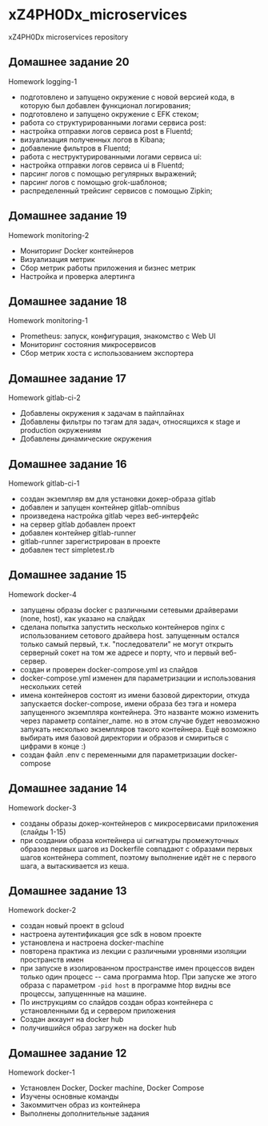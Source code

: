 # xZ4PH0Dx_microservices
xZ4PH0Dx microservices repository

## Домашнее задание 20

Homework logging-1
- подготовлено и запущено окружение с новой версией кода, в которую был добавлен функционал логирования;
- подготовлено и запущено окружение с EFK стеком;
- работа со структурированными логами сервиса post:
- настройка отправки логов сервиса post в Fluentd;
- визуализация полученных логов в Kibana;
- добавление фильтров в Fluentd;
- работа с неструктурированными логами сервиса ui:
- настройка отправки логов сервиса ui в Fluentd;
- парсинг логов с помощью регулярных выражений;
- парсинг логов с помощью grok-шаблонов;
- распределенный трейсинг сервисов с помощью Zipkin;

## Домашнее задание 19

Homework monitoring-2
- Мониторинг Docker контейнеров
- Визуализация метрик
- Сбор метрик работы приложения и бизнес метрик
- Настройка и проверка алертинга

## Домашнее задание 18

Homework monitoring-1
- Prometheus: запуск, конфигурация, знакомство с Web UI
- Мониторинг состояния микросервисов 
- Сбор метрик хоста с использованием экспортера

## Домашнее задание 17

Homework gitlab-ci-2
- Добавлены окружения к задачам в пайплайнах
- Добавлены фильтры по тэгам для задач, относящихся к stage и production окружениям
- Добавлены динамические окружения

## Домашнее задание 16

Homework gitlab-ci-1
- создан экземпляр вм для установки докер-образа gitlab
- добавлен и запущен контейнер gitlab-omnibus
- произведена настройка gitlab через веб-интерфейс
- на сервер gitlab добавлен проект
- добавлен контейнер gitlab-runner
- gitlab-runner зарегистрирован в проекте
- добавлен тест simpletest.rb

## Домашнее задание 15

Homework docker-4
- запущены образы docker c различными сетевыми драйверами (none, host), как указано на слайдах
- сделана попытка запустить несколько контейнеров nginx с использованием сетового драйвера host. запущенным остался только самый первый, т.к. "последователи" не могут открыть серверный сокет на том же адресе и порту, что и первый веб-сервер.
- создан и проверен docker-compose.yml из слайдов
- docker-compose.yml изменен для параметризации и использования нескольких сетей
- имена контейнеров состоят из имени базовой директории, откуда запускается docker-compose, имени образа без тэга и номера запущенного экземпляра контейнера. Это названте можно изменить через параметр container_name. но в этом случае будет невозможно запукать несколько экземпляров такого контейнера. Ещё возможно выбирать имя базовой директории и образов и смириться с цифрами в конце :)
- создан файл .env с переменными для параметризации docker-compose

## Домашнее задание 14

Homework docker-3
 - созданы образы докер-контейнеров с микросервисами приложения (слайды 1-15)
 - при создании образа контейнера ui сигнатуры промежуточных образов первых шагов
   из Dockerfile совпадают с образами первых шагов контейнера comment, поэтому
   выполнение идёт не с первого шага, а вытаскивается из кеша.

## Домашнее задание 13 

Homework docker-2

 - cоздан новый проект в gcloud
 - настроена аутентификация gce sdk в новом проекте
 - установлена и настроена docker-machine
 - повторена практика из лекции с различными уровнями изоляции пространств имен
 - при запуске в изолированном пространстве имен процессов виден только один процесс --
   сама программа htop. При запуске же этого образа с параметром `-pid host` в программе
   htop видны все процессы, запущеннные на машине.
 - По инструкциям со слайдов создан образ контейнера с установленными бд и сервером приложения
 - Создан аккаунт на docker hub
 - получившийся образ загружен на docker hub

## Домашнее задание 12

Homework docker-1

 - Установлен Docker, Docker machine, Docker Compose
 - Изучены основные команды
 - Закоммитчен образ из контейнера
 - Выполнены дополнительные задания

